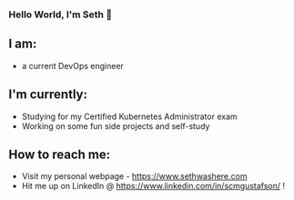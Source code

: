 ### Hello World, I'm Seth 👋

## I am: 
- a current DevOps engineer

## I'm currently:
- Studying for my Certified Kubernetes Administrator exam
- Working on some fun side projects and self-study

## How to reach me: 
- Visit my personal webpage - https://www.sethwashere.com
- Hit me up on LinkedIn @ https://www.linkedin.com/in/scmgustafson/ !
